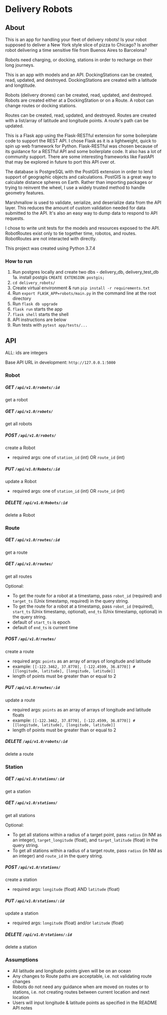 # Delivery Robots

## About
This is an app for handling your fleet of delivery robots! Is your robot supposed to deliver a New York style slice of pizza to Chicago? Is another robot delivering a time sensitive file from Buenos Aires to Barcelona?

Robots need charging, or docking, stations in order to recharge on their long journeys.

This is an app with models and an API.
DockingStations can be created, read, updated, and destroyed. DockingStations are created with a latitude and longtitude.

Robots (delivery drones) can be created, read, updated, and destroyed. Robots are created either at a DockingStation or on a Route.
A robot can change routes or docking stations.

Routes can be created, read, updated, and destroyed. Routes are created with a list/array of latitude and longitude points.
A route's path can be updated.

This is a Flask app using the Flask-RESTful extension for some boilerplate code to support the REST API.
I chose Flask as it is a lightweight, quick to spin up web framework for Python. Flask-RESTful was chosen because of its guidance for a RESTful API and some boilerplate code. It also has a lot of community support. There are some interesting frameworks like FastAPI that may be explored in future to port this API over ot.

The database is PostgreSQL with the PostGIS extension in order to lend support of geographic objects and calculations. PostGIS is a great way to calculate distance spheres on Earth. Rather than importing packages
or trying to reinvent the wheel, I use a widely trusted method to handle geometry features.

Marshmallow is used to validate, serialize, and deserialize data from the API layer. This reduces the amount of custom validation needed for data submitted to the API. It's also an easy way to dump data to respond to API requests.

I chose to write unit tests for the models and resources exposed to the API. RobotRoutes exist only to tie together time, robotos, and routes. RobotRoutes are not interacted with directly.

This project was created using Python 3.7.4

### How to run
1. Run postgres locally and create two dbs - delivery_db, delivery_test_db
1a. install postgis `CREATE EXTENSION postgis;`
2. `cd delivery_robots/`
3. Create virtual environment & run `pip install -r requirements.txt`
4. Run `export FLASK_APP=robots/main.py` in the command line at the root directory
5. Run `flask db upgrade`
6. `flask run` starts the app
7. `flask shell` starts the shell
8. API instructions are below
9. Run tests with `pytest app/tests/...`


## API
ALL: ids are integers

Base API URL in development: `http://127.0.0.1:5000`

### Robot
##### GET `/api/v1.0/robots/:id`
get a robot

##### GET `/api/v1.0/robots/`
get all robots

##### POST `/api/v1.0/robots/`
create a Robot
- required args: one of `station_id` (int) OR `route_id` (int)

##### PUT `/api/v1.0/Robots/:id`
update a Robot
- required args: one of `station_id` (int) OR `route_id` (int)

##### DELETE `/api/v1.0/Robots/:id`
delete a Robot


### Route
##### GET `/api/v1.0/routes/:id`
get a route

##### GET `/api/v1.0/routes/`
get all routes

Optional:
- To get the route for a robot at a timestamp, pass `robot_id` (required) and `target_ts` (Unix timestamp, required) in the query string.
- To get the route for a robot at a timestamp, pass `robot_id` (required), `start_ts` (Unix timestamp, optional), `end_ts` (Unix timestamp, optional) in the query string.
- default of `start_ts` is epoch
- default of `end_ts` is current time

##### POST `/api/v1.0/routes/`
create a route
- required args: `points` as an array of arrays of longitude and latitude
- example: `[[-122.3462, 37.8770], [-122.4599, 36.8770]] # [[longitude, latitude], [longitude, latitude]]`
- length of points must be greater than or equal to 2

##### PUT `/api/v1.0/routes/:id`
update a route
- required args: `points` as an array of arrays of longitude and latitude floats
- example: `[[-122.3462, 37.8770], [-122.4599, 36.8770]] # [[longitude, latitude], [longitude, latitude]]`
- length of points must be greater than or equal to 2

##### DELETE `/api/v1.0/robots/:id`
delete a route


### Station
##### GET `/api/v1.0/stations/:id`
get a station

##### GET `/api/v1.0/stations/`
get all stations

Optional:
- To get all stations within a radius of a target point, pass `radius` (in NM as an integer), `target_longitude` (float), and `target_latitude` (float) in the query string.
- To get all stations within a radius of a target route, pass `radius` (in NM as an integer) and `route_id` in the query string.

##### POST `/api/v1.0/stations/`
create a station
- required args: `longitude` (float) AND `latitude` (float)

##### PUT `/api/v1.0/stations/:id`
update a station

- required args: `longitude` (float) and/or `latitude` (float)

##### DELETE `/api/v1.0/stations/:id`
delete a station


### Assumptions
- All latitude and longitude points given will be on an ocean
- Any changes to Route paths are acceptable, i.e. not validating route changes
- Robots do not need any guidance when are moved on routes or to stations, i.e. not creating routes between current location and next location
- Users will input longitude & latitude points as specified in the README API notes
